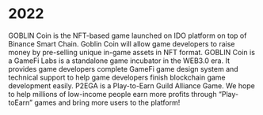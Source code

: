 # 2022
GOBLIN Coin is the NFT-based game launched on IDO platform on
top of Binance Smart Chain.
Goblin Coin will allow game developers to raise money by pre-selling
unique in-game assets in NFT format. GOBLIN Coin is a GameFi
Labs is a standalone game incubator in the WEB3.0 era.
It provides game developers complete GameFi game design
system and technical support to help game developers finish
blockchain game development easily.
P2EGA is a Play-to-Earn Guild Alliance Game. We hope to help
millions of low-income people earn more profits through “Play-toEarn” games and bring more users to the platform!
